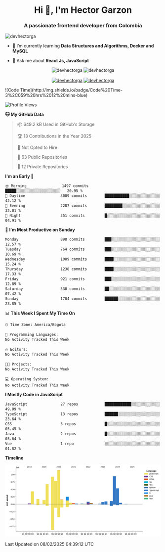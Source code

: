 <h1 align="center">Hi 👋, I'm Hector Garzon</h1>
<h3 align="center">A passionate frontend developer from Colombia</h3>

<p align="left"> <img src="https://komarev.com/ghpvc/?username=devhectorga" alt="devhectorga" /> </p>

- 🌱 I’m currently learning **Data Structures and Algorithms, Docker and MySQL**

- 💬 Ask me about **React Js, JavaScript**

<p align="center"> <img src="https://github-readme-stats.vercel.app/api?username=devhectorga&count_private=true&show_icons=true" alt="devhectorga" /> <img src="https://github-readme-stats.vercel.app/api/top-langs/?username=devhectorga&layout=compact" alt="devhectorga" /></p>

<p align="center">
<a href="https://twitter.com/devhectorga" target="blank"><img align="center" src="https://cdn.jsdelivr.net/npm/simple-icons@3.0.1/icons/twitter.svg" alt="devhectorga" height="20" width="20" /></a>
<a href="https://linkedin.com/in/devhectorga" target="blank"><img align="center" src="https://cdn.jsdelivr.net/npm/simple-icons@3.0.1/icons/linkedin.svg" alt="devhectorga" height="20" width="20" /></a>
</p>
<!--START_SECTION:waka-->
![Code Time](http://img.shields.io/badge/Code%20Time-3%2C059%20hrs%2012%20mins-blue)

![Profile Views](http://img.shields.io/badge/Profile%20Views-0-blue)

**🐱 My GitHub Data** 

> 📦 649.2 kB Used in GitHub's Storage 
 > 
> 🏆 13 Contributions in the Year 2025
 > 
> 🚫 Not Opted to Hire
 > 
> 📜 63 Public Repositories 
 > 
> 🔑 12 Private Repositories 
 > 
**I'm an Early 🐤** 

```text
🌞 Morning                1497 commits        █████░░░░░░░░░░░░░░░░░░░░   20.95 % 
🌆 Daytime                3009 commits        ███████████░░░░░░░░░░░░░░   42.12 % 
🌃 Evening                2287 commits        ████████░░░░░░░░░░░░░░░░░   32.01 % 
🌙 Night                  351 commits         █░░░░░░░░░░░░░░░░░░░░░░░░   04.91 % 
```
📅 **I'm Most Productive on Sunday** 

```text
Monday                   898 commits         ███░░░░░░░░░░░░░░░░░░░░░░   12.57 % 
Tuesday                  764 commits         ███░░░░░░░░░░░░░░░░░░░░░░   10.69 % 
Wednesday                1089 commits        ████░░░░░░░░░░░░░░░░░░░░░   15.24 % 
Thursday                 1238 commits        ████░░░░░░░░░░░░░░░░░░░░░   17.33 % 
Friday                   921 commits         ███░░░░░░░░░░░░░░░░░░░░░░   12.89 % 
Saturday                 530 commits         ██░░░░░░░░░░░░░░░░░░░░░░░   07.42 % 
Sunday                   1704 commits        ██████░░░░░░░░░░░░░░░░░░░   23.85 % 
```


📊 **This Week I Spent My Time On** 

```text
🕑︎ Time Zone: America/Bogota

💬 Programming Languages: 
No Activity Tracked This Week

🔥 Editors: 
No Activity Tracked This Week

🐱‍💻 Projects: 
No Activity Tracked This Week

💻 Operating System: 
No Activity Tracked This Week
```

**I Mostly Code in JavaScript** 

```text
JavaScript               27 repos            ████████████░░░░░░░░░░░░░   49.09 % 
TypeScript               13 repos            ██████░░░░░░░░░░░░░░░░░░░   23.64 % 
CSS                      3 repos             █░░░░░░░░░░░░░░░░░░░░░░░░   05.45 % 
Java                     2 repos             █░░░░░░░░░░░░░░░░░░░░░░░░   03.64 % 
Vue                      1 repo              ░░░░░░░░░░░░░░░░░░░░░░░░░   01.82 % 
```



**Timeline**

![Lines of Code chart](https://raw.githubusercontent.com/devHectorGa/devHectorGa/master/assets/bar_graph.png)


 Last Updated on 08/02/2025 04:39:12 UTC
<!--END_SECTION:waka-->
